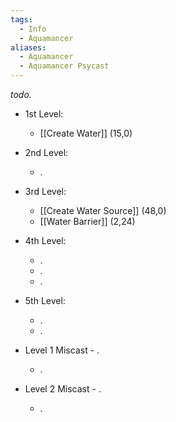 ```yaml
---
tags:
  - Info
  - Aquamancer
aliases:
  - Aquamancer
  - Aquamancer Psycast
---
```

*todo.*

- 1st Level:
	- [[Create Water]] (15,0)
- 2nd Level:
	- .
- 3rd Level:
	- [[Create Water Source]] (48,0)
	- [[Water Barrier]] (2,24)
- 4th Level:
	- .
	- .
	- .
- 5th Level:
	- .
	- .

- Level 1 Miscast - .
	- .
- Level 2 Miscast - .
	- .